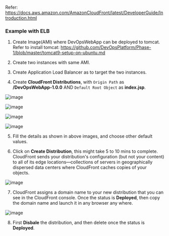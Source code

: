 Refer: https://docs.aws.amazon.com/AmazonCloudFront/latest/DeveloperGuide/Introduction.html

### Example with ELB

1. Create Image(AMI) where DevOpsWebApp can be deployed to tomcat. Refer to install tomcat: https://github.com/DevOpsPlatform/Phase-1/blob/master/tomcat9-setup-on-ubuntu.md

2. Create two instances with same AMI.

3. Create Application Load Balancer as to target the two instances.

4. Create **CloudFront Distributions**, with `Origin Path` as **/DevOpsWebApp-1.0.0** AND `Default Root Object` as **index.jsp**.

![image](https://user-images.githubusercontent.com/24622526/50066908-5c0c6c00-01e4-11e9-99c4-00d716d6f315.png)

![image](https://user-images.githubusercontent.com/24622526/50066955-91b15500-01e4-11e9-9ba5-7e6261161e33.png)

![image](https://user-images.githubusercontent.com/24622526/50066997-c6bda780-01e4-11e9-94bc-a7021e5150a5.png)

![image](https://user-images.githubusercontent.com/24622526/50067028-ee147480-01e4-11e9-834b-4e4cad586773.png)

5. Fill the details as shown in above images, and choose other default values.

6. Click on **Create Distribution**, this might take 5 to 10 mins to complete. CloudFront sends your distribution's configuration (but not your content) to all of its edge locations—collections of servers in geographically dispersed data centers where CloudFront caches copies of your objects.

![image](https://user-images.githubusercontent.com/24622526/50067087-2e73f280-01e5-11e9-92eb-991ff2d3f3da.png)

7. CloudFront assigns a domain name to your new distribution that you can see in the CloudFront console. Once the status is **Deployed**, then copy the domain name and launch it in any browser any where.

![image](https://user-images.githubusercontent.com/24622526/50066453-d8518000-01e1-11e9-8277-77118f01a1ef.png)

8. First **Disbale** the distribution, and then delete once the status is **Deployed**.
